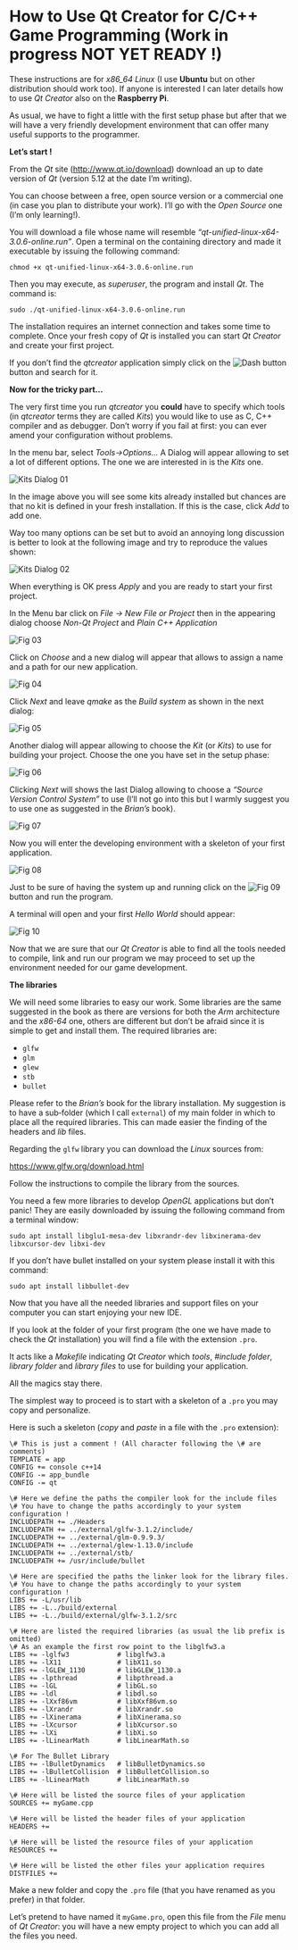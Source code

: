 # How to Use Qt Creator for C/C++ Game Programming (Work in progress NOT YET READY !)

These instructions are for *x86_64 Linux* (I use **Ubuntu** but on other distribution should work too).
If anyone is interested I can later details how to use *Qt Creator* also on the **Raspberry Pi**.

As usual, we have to fight a little with the first setup phase but after that we will have a very
friendly development environment that can offer many useful supports to the programmer.

**Let’s start !**

From the *Qt* site (http://www.qt.io/download) download an up to date version of *Qt* (version 5.12 at the date I’m writing).

You can choose between a free, open source version or a commercial one (in case you plan to distribute your work). I’ll go with the *Open Source* one (I’m only learning!).

You will download a file whose name will resemble *“qt-unified-linux-x64-3.0.6-online.run”*. Open a terminal on the containing directory and made it executable by issuing the following command:

`chmod +x qt-unified-linux-x64-3.0.6-online.run`

Then you may execute, as *superuser*, the program and install *Qt*. The command is:

`sudo ./qt-unified-linux-x64-3.0.6-online.run`

The installation requires an internet connection and takes some time to complete. Once your fresh copy of *Qt* is installed you can start *Qt Creator* and create your first project.

If you don’t find the *qtcreator* application simply click on the ![Dash button](images/DashButton.jpg) button and search for it. 

**Now for the tricky part…**

The very first time you run *qtcreator* you **could** have to specify which tools (in *qtcreator* terms they are called *Kits*) you would like to use as C, C++ compiler and as debugger. Don’t worry if you fail at first: you can ever amend your configuration without problems.


In the menu bar, select *Tools→Options...* A Dialog will appear allowing to set a lot of different options. The one we are interested in is the *Kits* one.

 ![Kits Dialog 01](images/Fig_001.jpg)

In the image above you will see some kits already installed but chances are that no kit is defined in your fresh installation. If this is the case, click *Add* to add one.

Way too many options can be set but to avoid an annoying long discussion is better to look at the following image and try to reproduce the values shown:

![Kits Dialog 02](images/Fig_002.jpg)

When everything is OK press *Apply* and you are ready to start your first project.

In the Menu bar click on *File → New File or Project* then in the appearing dialog choose *Non-Qt Project* and *Plain C++ Application*

![Fig 03](images/Fig_003.jpg)

Click on *Choose* and a new dialog will appear that allows to assign a name and a path for our new application.

![Fig 04](images/Fig_004.jpg)

Click *Next* and leave *qmake* as the *Build system* as shown in the next dialog:

![Fig 05](images/Fig_005.jpg)

Another dialog will appear allowing to choose the *Kit* (or *Kits*) to use for building your project. Choose the one you have set in the setup phase:

![Fig 06](images/Fig_006.jpg)

Clicking *Next* will shows the last Dialog allowing to choose a *“Source Version Control System”* to use (I’ll not go into this but I warmly suggest you to use one as suggested in the *Brian’s* book).

![Fig 07](images/Fig_007.jpg)

Now you will enter the developing environment with a skeleton of your first application.

![Fig 08](images/Fig_008.jpg)

Just to be sure of having the system up and running click on the ![Fig 09](images/Fig_009.jpg)
 button and run the program.

A terminal will open and your first *Hello World* should appear:

![Fig 10](images/Fig_010.jpg)

Now that we are sure that our *Qt Creator* is able to find all the tools needed to compile, link and run our program we may proceed to set up the environment needed for our game development.

**The libraries**

We will need some libraries to easy our work. Some libraries are the same suggested in the book as there are versions for both the *Arm* architecture and the *x86-64* one, others are different but don’t be afraid since it is simple to get and install them. The required libraries are:

- `glfw`
- `glm`
- `glew`
- `stb` 
- `bullet`

Please refer to the *Brian’s* book for the library installation. My suggestion is to have a sub‑folder (which I call `external`) of my main folder in which to place all the required libraries. This can made easier the finding of the headers and *lib* files.

Regarding the `glfw` library you can download the *Linux* sources from:

https://www.glfw.org/download.html

Follow the instructions to compile the library from the sources.

You need a few more libraries to develop *OpenGL* applications but don’t panic! They are easily downloaded by issuing the following command from a terminal window:

`sudo apt install libglu1-mesa-dev libxrandr-dev libxinerama-dev libxcursor-dev libxi-dev`

If you don’t have bullet installed on your system please install it with this command:

`sudo apt install libbullet-dev`

Now that you have all the needed libraries and support files on your computer you can start enjoying your new IDE.


If you look at the folder of your first program (the one we have made to check the *Qt* installation)
you will find a file with the extension `.pro`.

It acts like a *Makefile* indicating *Qt Creator* which *tools*, *\#include folder*, *library folder* and *library files*
to use for building your application.

All the magics stay there.

The simplest way to proceed is to start with a skeleton of a `.pro` you may copy and personalize.

Here is such a skeleton (*copy* and *paste* in a file with the `.pro` extension):


```
\# This is just a comment ! (All character following the \# are comments)
TEMPLATE = app
CONFIG += console c++14
CONFIG -= app_bundle
CONFIG -= qt

\# Here we define the paths the compiler look for the include files
\# You have to change the paths accordingly to your system configuration !
INCLUDEPATH += ./Headers
INCLUDEPATH += ../external/glfw-3.1.2/include/
INCLUDEPATH += ../external/glm-0.9.9.3/
INCLUDEPATH += ../external/glew-1.13.0/include
INCLUDEPATH += ../external/stb/
INCLUDEPATH += /usr/include/bullet

\# Here are specified the paths the linker look for the library files.
\# You have to change the paths accordingly to your system configuration !
LIBS += -L/usr/lib
LIBS += -L../build/external
LIBS += -L../build/external/glfw-3.1.2/src

\# Here are listed the required libraries (as usual the lib prefix is omitted)
\# As an example the first row point to the libglfw3.a
LIBS += -lglfw3            # libglfw3.a
LIBS += -lX11              # libX11.so
LIBS += -lGLEW_1130        # libGLEW_1130.a
LIBS += -lpthread          # libpthread.a
LIBS += -lGL               # libGL.so
LIBS += -ldl               # libdl.so
LIBS += -lXxf86vm          # libXxf86vm.so
LIBS += -lXrandr           # libXrandr.so
LIBS += -lXinerama         # libXinerama.so
LIBS += -lXcursor          # libXcursor.so
LIBS += -lXi               # libXi.so
LIBS += -lLinearMath       # libLinearMath.so

\# For The Bullet Library
LIBS += -lBulletDynamics   # libBulletDynamics.so
LIBS += -lBulletCollision  # libBulletCollision.so
LIBS += -lLinearMath       # libLinearMath.so

\# Here will be listed the source files of your application
SOURCES += myGame.cpp

\# Here will be listed the header files of your application
HEADERS += 

\# Here will be listed the resource files of your application
RESOURCES +=

\# Here will be listed the other files your application requires
DISTFILES +=
```

Make a new folder and copy the `.pro` file (that you have renamed as you prefer) in that folder.

Let’s pretend to have named it `myGame.pro`, open this file from the *File* menu of *Qt Creator*: you will have a new empty 
project to which you can add all the files you need.


